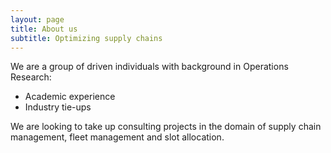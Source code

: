 ```yaml
---
layout: page
title: About us
subtitle: Optimizing supply chains
---
```


We are a group of driven individuals with background in Operations Research:

- Academic experience
- Industry tie-ups

We are looking to take up consulting projects in the domain of supply chain management, fleet 
management and slot allocation.


